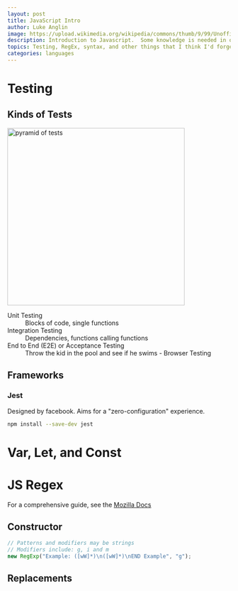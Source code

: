 ```yaml
---
layout: post
title: JavaScript Intro
author: Luke Anglin
image: https://upload.wikimedia.org/wikipedia/commons/thumb/9/99/Unofficial_JavaScript_logo_2.svg/1200px-Unofficial_JavaScript_logo_2.svg.png
description: Introduction to Javascript.  Some knowledge is needed in order to write this Flask application better!
topics: Testing, RegEx, syntax, and other things that I think I'd forget otherwise!
categories: languages
---
```


# Testing

## Kinds of Tests

<!-- Image pyramid -->
<img src="https://javascriptwebscrapingguy.com/wp-content/uploads/2019/05/Pyramid-of-Tests.jpg" alt="pyramid of tests" width = "400" height = "400">

<!-- Testing Descriptions -->
<dl>
    <dt>Unit Testing</dt>
    <dd>Blocks of code, single functions</dd>
    <dt>Integration Testing</dt>
    <dd>Dependencies, functions calling functions</dd>
    <dt>End to End (E2E) or Acceptance Testing</dt>
    <dd>Throw the kid in the pool and see if he swims - Browser Testing</dd>
</dl>

## Frameworks

### Jest

Designed by facebook. Aims for a "zero-configuration" experience.

```bash
npm install --save-dev jest
```

# Var, Let, and Const

# JS Regex

<!-- Tomorrow fix example too big and fix issue with code blocks embedded -->

For a comprehensive guide, see the [Mozilla Docs](https://developer.mozilla.org/en-US/docs/Web/JavaScript/Guide/Regular_Expressions)

## Constructor

```js
// Patterns and modifiers may be strings
// Modifiers include: g, i and m
new RegExp("Example: ([wW]*)\n([wW]*)\nEND Example", "g");
```

## Replacements
